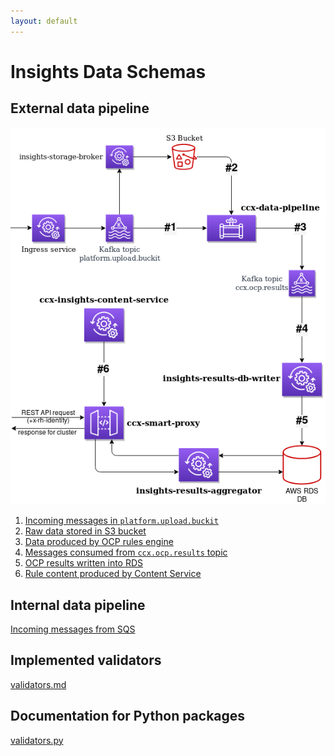 ```yaml
---
layout: default
---
```

# Insights Data Schemas

## External data pipeline

<img src="images/external-data-pipeline.png" alt="External data pipeline" usemap="#external-data-pipeline">
<map name="external-data-pipeline">
    <area shape="rect" coords="249, 155, 334, 212" title="Incoming messages in platform.upload.buckit" alt="Incoming messages in platform.upload.buckit" href="platform_upload_buckit_messages.html">
    <area shape="rect" coords="361,  46, 446, 103" title="Raw data stored in S3 bucket" alt="Raw data stored in S3 bucket" href="raw_data_S3_bucket.html">
    <area shape="rect" coords="496, 162, 581, 219" title="Data produced by OCP rules engine" alt="Data produced by OCP rules engine" href="ccx_data_pipeline.html">
    <area shape="rect" coords="496, 346, 581, 403" title="Messages consumed from ccx.ocp.results topic" alt="Data consumed from ccx.ocp.results topic" href="ccx_ocp_results_topic.html">
    <area shape="rect" coords="496, 511, 581, 568" title="OCP results written into RDS" alt="OCP results written into RDS" href="results_in_rds.html">
    <area shape="rect" coords="127, 418, 212, 475" title="Rule content produced by Content Service" alt="Rule content produced by Content Servic" href="content_service.html">
</map>

1. [Incoming messages in `platform.upload.buckit`](platform_upload_buckit_messages.md)
1. [Raw data stored in S3 bucket](raw_data_S3_bucket.md)
1. [Data produced by OCP rules engine](ccx_data_pipeline.md)
1. [Messages consumed from `ccx.ocp.results` topic](ccx_ocp_results_topic.md)
1. [OCP results written into RDS](results_in_rds.md)
1. [Rule content produced by Content Service](content_service.md)

## Internal data pipeline

[Incoming messages from SQS](incoming_sqs_messages.md)

## Implemented validators

[validators.md](validators.md)

## Documentation for Python packages

[validators.py](packages/validators.html)

